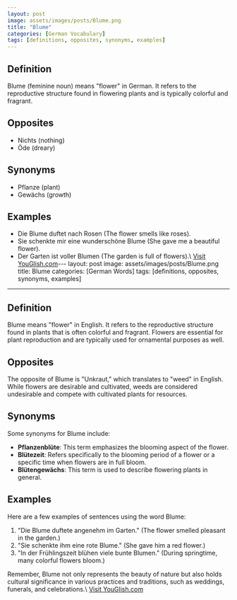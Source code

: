 ```yaml
---
layout: post
image: assets/images/posts/Blume.png
title: "Blume"
categories: [German Vocabulary]
tags: [definitions, opposites, synonyms, examples]
---
```


## Definition

Blume (feminine noun) means "flower" in German. It refers to the reproductive structure found in flowering plants and is typically colorful and fragrant.

## Opposites

- Nichts (nothing)
- Öde (dreary)

## Synonyms

- Pflanze (plant)
- Gewächs (growth)

## Examples

- Die Blume duftet nach Rosen (The flower smells like roses).
- Sie schenkte mir eine wunderschöne Blume (She gave me a beautiful flower).
- Der Garten ist voller Blumen (The garden is full of flowers).\ <a id="yg-widget-0" class="youglish-widget" data-query="Blume" data-lang="german" data-components="8412" data-auto-start="0" data-bkg-color="theme_light" data-title="How%20to%20pronounce%20Blume%20in%20German"  rel="nofollow" href="https://youglish.com">Visit YouGlish.com</a><script async src="https://youglish.com/public/emb/widget.js" charset="utf-8"></script>---
layout: post
image: assets/images/posts/Blume.png
title: Blume
categories: [German Words]
tags: [definitions, opposites, synonyms, examples]
---

## Definition

Blume means "flower" in English. It refers to the reproductive structure found in plants that is often colorful and fragrant. Flowers are essential for plant reproduction and are typically used for ornamental purposes as well.

## Opposites

The opposite of Blume is "Unkraut," which translates to "weed" in English. While flowers are desirable and cultivated, weeds are considered undesirable and compete with cultivated plants for resources.

## Synonyms

Some synonyms for Blume include:

- **Pflanzenblüte**: This term emphasizes the blooming aspect of the flower.
- **Blütezeit**: Refers specifically to the blooming period of a flower or a specific time when flowers are in full bloom.
- **Blütengewächs**: This term is used to describe flowering plants in general.

## Examples

Here are a few examples of sentences using the word Blume:

1. "Die Blume duftete angenehm im Garten." (The flower smelled pleasant in the garden.)
2. "Sie schenkte ihm eine rote Blume." (She gave him a red flower.)
3. "In der Frühlingszeit blühen viele bunte Blumen." (During springtime, many colorful flowers bloom.)

Remember, Blume not only represents the beauty of nature but also holds cultural significance in various practices and traditions, such as weddings, funerals, and celebrations.\ <a id="yg-widget-0" class="youglish-widget" data-query="Blume" data-lang="german" data-components="8412" data-auto-start="0" data-bkg-color="theme_light" data-title="How%20to%20pronounce%20Blume%20in%20German"  rel="nofollow" href="https://youglish.com">Visit YouGlish.com</a><script async src="https://youglish.com/public/emb/widget.js" charset="utf-8"></script>